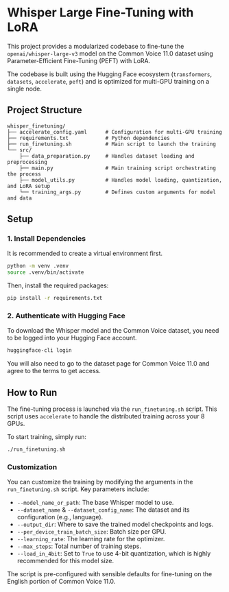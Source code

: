 # Whisper Large Fine-Tuning with LoRA

This project provides a modularized codebase to fine-tune the `openai/whisper-large-v3` model on the Common Voice 11.0 dataset using Parameter-Efficient Fine-Tuning (PEFT) with LoRA.

The codebase is built using the Hugging Face ecosystem (`transformers`, `datasets`, `accelerate`, `peft`) and is optimized for multi-GPU training on a single node.

## Project Structure

```
whisper_finetuning/
├── accelerate_config.yaml      # Configuration for multi-GPU training
├── requirements.txt            # Python dependencies
├── run_finetuning.sh           # Main script to launch the training
└── src/
    ├── data_preparation.py     # Handles dataset loading and preprocessing
    ├── main.py                 # Main training script orchestrating the process
    ├── model_utils.py          # Handles model loading, quantization, and LoRA setup
    └── training_args.py        # Defines custom arguments for model and data
```

## Setup

### 1. Install Dependencies

It is recommended to create a virtual environment first.

```bash
python -m venv .venv
source .venv/bin/activate
```

Then, install the required packages:

```bash
pip install -r requirements.txt
```

### 2. Authenticate with Hugging Face

To download the Whisper model and the Common Voice dataset, you need to be logged into your Hugging Face account.

```bash
huggingface-cli login
```

You will also need to go to the dataset page for Common Voice 11.0 and agree to the terms to get access.

## How to Run

The fine-tuning process is launched via the `run_finetuning.sh` script. This script uses `accelerate` to handle the distributed training across your 8 GPUs.

To start training, simply run:

```bash
./run_finetuning.sh
```

### Customization

You can customize the training by modifying the arguments in the `run_finetuning.sh` script. Key parameters include:
- `--model_name_or_path`: The base Whisper model to use.
- `--dataset_name` & `--dataset_config_name`: The dataset and its configuration (e.g., language).
- `--output_dir`: Where to save the trained model checkpoints and logs.
- `--per_device_train_batch_size`: Batch size per GPU.
- `--learning_rate`: The learning rate for the optimizer.
- `--max_steps`: Total number of training steps.
- `--load_in_4bit`: Set to `True` to use 4-bit quantization, which is highly recommended for this model size.

The script is pre-configured with sensible defaults for fine-tuning on the English portion of Common Voice 11.0.
